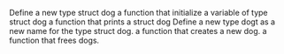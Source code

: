 Define a new type struct dog
a function that initialize a variable of type struct dog
a function that prints a struct dog
Define a new type dogt as a new name for the type struct dog.
a function that creates a new dog.
a function that frees dogs.

